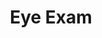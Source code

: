 ---
title: Eye Exam
image: btvwag1.jpg
description: Sean giving an overview of Spine.js framework
category: carousel
---